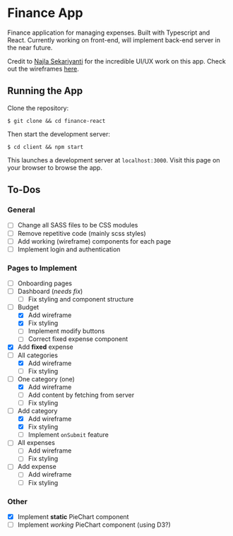 # Finance App

Finance application for managing expenses. Built with Typescript and React. Currently working on front-end, will implement back-end server in the near future.

Credit to [Najla Sekariyanti](https://najlas.me) for the incredible UI/UX work on this app. Check out the wireframes [here](https://xd.adobe.com/spec/b7512e29-47ed-4f97-74f1-b958501c4539-c160/).

## Running the App

Clone the repository:

```
$ git clone && cd finance-react
```

Then start the development server:

```
$ cd client && npm start
```

This launches a development server at `localhost:3000`. Visit this page on your browser to browse the app.

## To-Dos

### General

- [ ] Change all SASS files to be CSS modules
- [ ] Remove repetitive code (mainly scss styles)
- [ ] Add working (wireframe) components for each page
- [ ] Implement login and authentication

### Pages to Implement

- [ ] Onboarding pages
- [ ] Dashboard (*needs fix*)
  - [ ] Fix styling and component structure
- [ ] Budget
  - [X] Add wireframe
  - [X] Fix styling
  - [ ] Implement modify buttons
  - [ ] Correct fixed expense component
- [X] Add **fixed** expense
- [ ] All categories
  - [X] Add wireframe
  - [ ] Fix styling
- [ ] One category (one)
  - [X] Add wireframe
  - [ ] Add content by fetching from server
  - [ ] Fix styling
- [ ] Add category
  - [X] Add wireframe
  - [X] Fix styling
  - [ ] Implement `onSubmit` feature
- [ ] All expenses
  - [ ] Add wireframe
  - [ ] Fix styling
- [ ] Add expense
  - [ ] Add wireframe
  - [ ] Fix styling

### Other

- [X] Implement **static** PieChart component
- [ ] Implement *working* PieChart component (using D3?)
